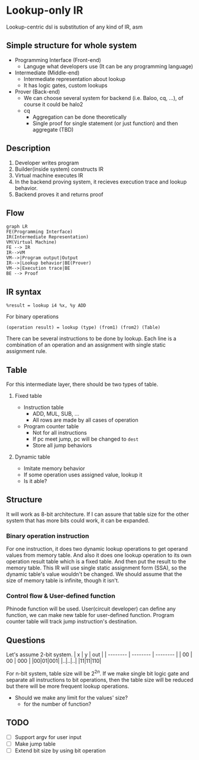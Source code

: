 # Lookup-only IR
Lookup-centric dsl is substitution of any kind of IR, asm
## Simple structure for whole system
- Programming Interface (Front-end)
    - Languge what developers use (It can be any programming language)
- Intermediate (Middle-end)
    - Intermediate representation about lookup
    - It has logic gates, custom lookups
- Prover (Back-end)
    - We can choose several system for backend (i.e. Baloo, cq, ...), of course it could be halo2
    - cq
        - Aggregation can be done theoretically
        - Single proof for single statement (or just function) and then aggregate (TBD)
## Description
1. Developer writes program
2. Builder(inside system) constructs IR
3. Virtual machine executes IR
4. In the backend proving system, it recieves execution trace and lookup behavior.
5. Backend proves it and returns proof
## Flow
```mermaid
graph LR
FE(Programming Interface)
IR(Intermediate Representation)
VM(Virtual Machine)
FE --> IR
IR-->VM
VM-->|Program output|Output
IR-->|Lookup behavior|BE(Prover)
VM-->|Execution trace|BE
BE --> Proof
```
## IR syntax
```
%result = lookup i4 %x, %y ADD
```

For binary operations
```
(operation result) = lookup (type) (from1) (from2) (Table)
```
There can be several instructions to be done by lookup.
Each line is a combination of an operation and an assignment with single static assignment rule.

## Table
For this intermediate layer, there should be two types of table.
1. Fixed table
    - Instruction table
        - ADD, MUL, SUB, ...
        - All rows are made by all cases of operation
    - Program counter table
        - Not for all instructions
        - If pc meet jump, pc will be changed to `dest`
        - Store all jump behaviors

2. Dynamic table
    - Imitate memory behavior
    - If some operation uses assigned value, lookup it
    - Is it able?

## Structure
It will work as 8-bit architecture. If I can assure that table size for the other system that has more bits could work, it can be expanded.

### Binary operation instruction
For one instruction, it does two dynamic lookup operations to get operand values from memory table. And also it does one lookup operation to its own operation result table which is a fixed table. And then put the result to the memory table. This IR will use single static assignment form (SSA), so the dynamic table's value wouldn't be changed. We should assume that the size of memory table is infinite, though it isn't.

### Control flow & User-defined function
Phinode function will be used. User(circuit developer) can define any function, we can make new table for user-defined function. Program counter table will track jump instruction's destination.

## Questions
Let's assume 2-bit system.
| x | y | out |
| -------- | -------- | -------- |
| 00     | 00     | 000     |
|00|01|001|
|..|..|..|
|11|11|110|

For n-bit system, table size will be $2^{2n}$. If we make single bit logic gate and separate all instructions to bit operations, then the table size will be reduced but there will be more frequent lookup operations.

- Should we make any limit for the values' size?
    + for the number of function?

## TODO
- [ ] Support argv for user input
- [ ] Make jump table
- [ ] Extend bit size by using bit operation
